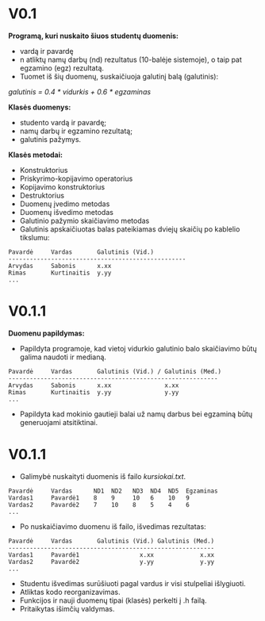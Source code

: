 # V0.1

**Programą, kuri nuskaito šiuos studentų duomenis:**
 - vardą ir pavardę
 - n atliktų namų darbų (nd) rezultatus (10-balėje sistemoje), o taip pat egzamino (egz) rezultatą.
- Tuomet iš šių duomenų, suskaičiuoja galutinį balą (galutinis):

*galutinis = 0.4 * vidurkis + 0.6 * egzaminas*

**Klasės duomenys:**
  - studento vardą ir pavardę;
  - namų darbų ir egzamino rezultatą;
  - galutinis pažymys.

**Klasės metodai:**

  - Konstruktorius 
  - Priskyrimo-kopijavimo operatorius
  - Kopijavimo konstruktorius
  - Destruktorius
  - Duomenų įvedimo metodas
  - Duomenų išvedimo metodas
  - Galutinio pažymio skaičiavimo metodas
  - Galutinis apskaičiuotas balas pateikiamas dviejų skaičių po kablelio tikslumu:

  ```
  Pavardė     Vardas       Galutinis (Vid.)
  --------------------------------------------------
  Arvydas     Sabonis      x.xx
  Rimas       Kurtinaitis  y.yy
  ...
```

# V0.1.1
**Duomenu papildymas:**
 - Papildyta programoje, kad vietoj vidurkio galutinio balo skaičiavimo būtų galima naudoti ir medianą.
```
Pavardė     Vardas       Galutinis (Vid.) / Galutinis (Med.)
-----------------------------------------------------------
Arvydas     Sabonis      x.xx               x.xx
Rimas       Kurtinaitis  y.yy               y.yy
...
```
 - Papildyta kad mokinio gautieji balai už namų darbus bei egzaminą būtų generuojami atsitiktinai.

# V0.1.1
 - Galimybė nuskaityti duomenis iš failo *kursiokai.txt*. 
 ```
Pavardė     Vardas      ND1  ND2   ND3  ND4  ND5  Egzaminas
Vardas1     Pavardė1    8    9     10   6    10   9
Vardas2     Pavardė2    7    10    8    5    4    6
...
```
- Po nuskaičiavimo duomenu iš failo, išvedimas rezultatas:
```
Pavardė     Vardas       Galutinis (Vid.) Galutinis (Med.)
----------------------------------------------------------
Vardas1     Pavardė1                 x.xx             x.xx
Vardas2     Pavardė2                 y.yy             y.yy
...
```
 - Studentu išvedimas surūšiuoti pagal vardus ir visi stulpeliai išlygiuoti. 
 - Atliktas kodo reorganizavimas.
 - Funkcijos ir nauji duomenų tipai (klasės) perkelti į .h failą.
 - Pritaikytas išimčių valdymas. 

